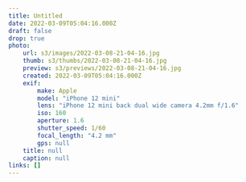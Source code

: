 ```yaml
---
title: Untitled
date: 2022-03-09T05:04:16.000Z
draft: false
drop: true
photo:
    url: s3/images/2022-03-08-21-04-16.jpg
    thumb: s3/thumbs/2022-03-08-21-04-16.jpg
    preview: s3/previews/2022-03-08-21-04-16.jpg
    created: 2022-03-09T05:04:16.000Z
    exif:
        make: Apple
        model: "iPhone 12 mini"
        lens: "iPhone 12 mini back dual wide camera 4.2mm f/1.6"
        iso: 160
        aperture: 1.6
        shutter_speed: 1/60
        focal_length: "4.2 mm"
        gps: null
    title: null
    caption: null
links: []
---
```

